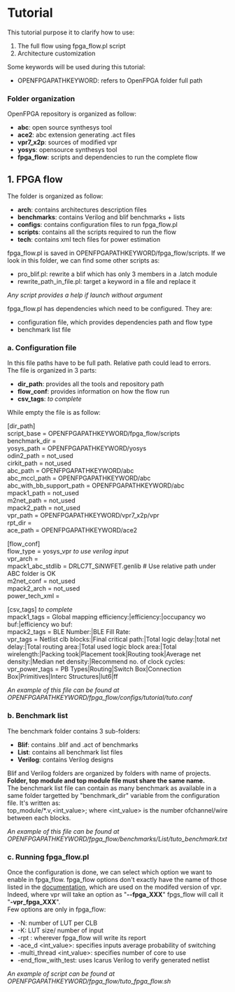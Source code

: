 # Tutorial

This tutorial purpose it to clarify how to use:
1. The full flow using fpga_flow.pl script
2. Architecture customization

Some keywords will be used during this tutorial:
* OPENFPGAPATHKEYWORD: refers to OpenFPGA folder full path

### Folder organization

OpenFPGA repository is organized as follow:
* **abc**: open source synthesys tool
* **ace2**: abc extension generating .act files
* **vpr7_x2p**: sources of modified vpr
* **yosys**: opensource synthesys tool
* **fpga_flow**: scripts and dependencies to run the complete flow

##   1. FPGA flow

The folder is organized as follow:
* **arch**: contains architectures description files
* **benchmarks**: contains Verilog and blif benchmarks + lists
* **configs**: contains configuration files to run fpga_flow.pl
* **scripts**: contains all the scripts required to run the flow
* **tech**: contains xml tech files for power estimation

fpga_flow.pl is saved in OPENFPGAPATHKEYWORD/fpga_flow/scripts. If we look in this folder, we can find some other scripts as:
* pro_blif.pl: rewrite a blif which has only 3 members in a .latch module
* rewrite_path_in_file.pl: target a keyword in a file and replace it

*Any script provides a help if launch without argument*

fpga_flow.pl has dependencies which need to be configured. They are:
* configuration file, which provides dependencies path and flow type
* benchmark list file

### a. Configuration file

In this file paths have to be full path. Relative path could lead to errors.<br />
The file is organized in 3 parts: 
* **dir_path**: provides all the tools and repository path
* **flow_conf**: provides information on how the flow run
* **csv_tags**: *to complete*

While empty the file is as follow:

[dir_path]<br />
script_base = OPENFPGAPATHKEYWORD/fpga_flow/scripts<br />
benchmark_dir = *<Path to the folder containing all sources of the design>*<br />
yosys_path = OPENFPGAPATHKEYWORD/yosys<br />
odin2_path = not_used<br />
cirkit_path = not_used<br />
abc_path = OPENFPGAPATHKEYWORD/abc<br />
abc_mccl_path = OPENFPGAPATHKEYWORD/abc<br />
abc_with_bb_support_path = OPENFPGAPATHKEYWORD/abc<br />
mpack1_path = not_used<br />
m2net_path = not_used<br />
mpack2_path = not_used<br />
vpr_path = OPENFPGAPATHKEYWORD/vpr7_x2p/vpr<br />
rpt_dir = *<wherever you want logs to be saved>*<br />
ace_path = OPENFPGAPATHKEYWORD/ace2<br />

[flow_conf]<br />
flow_type = yosys_vpr *to use verilog input*<br />
vpr_arch = *<wherever the architecture file is saved>*<br />
mpack1_abc_stdlib = DRLC7T_SiNWFET.genlib # Use relative path under ABC folder is OK<br />
m2net_conf = not_used<br />
mpack2_arch = not_used<br />
power_tech_xml = *<wherever the xml tech file is saved>*<br />

[csv_tags] *to complete*<br />
mpack1_tags = Global mapping efficiency:|efficiency:|occupancy wo buf:|efficiency wo buf:<br />
mpack2_tags = BLE Number:|BLE Fill Rate: <br />
vpr_tags = Netlist clb blocks:|Final critical path:|Total logic delay:|total net delay:|Total routing area:|Total used logic block area:|Total wirelength:|Packing took|Placement took|Routing took|Average net density:|Median net density:|Recommend no. of clock cycles:<br />
vpr_power_tags = PB Types|Routing|Switch Box|Connection Box|Primitives|Interc Structures|lut6|ff<br />

*An example of this file can be found at OPENFPGAPATHKEYWORD/fpga_flow/configs/tutorial/tuto.conf*

###   b. Benchmark list

The benchmark folder contains 3 sub-folders:
* **Blif**: contains .blif and .act of benchmarks
* **List**: contains all benchmark list files
* **Verilog**: contains Verilog designs

Blif and Verilog folders are organized by folders with name of projects. **Folder, top module and top module file must share the same name.**<br />
The benchmark list file can contain as many benchmark as available in a same folder targetted by "benchmark_dir" variable from the configuration file. It's written as:<br />
top_module/*.v,<int_value>; where <int_value> is the number ofchannel/wire between each blocks.

*An example of this file can be found at OPENFPGAPATHKEYWORD/fpga_flow/benchmarks/List/tuto_benchmark.txt*

###   c. Running fpga_flow.pl

Once the configuration is done, we can select which option we want to enable in fpga_flow. fpga_flow options don't exactly have the name of those listed in the [documentation](https://openfpga.readthedocs.io/en/master/fpga_verilog/command_line_usage.html "documentation"), which are used on the modifed version of vpr. Indeed, where vpr will take an option as "**--fpga_XXX**" fpgs_flow will call it "**-vpr_fpga_XXX**".<br />
Few options are only in fpga_flow:
* -N: number of LUT per CLB
* -K: LUT size/ number of input
* -rpt <path>: wherever fpga_flow will write its report
* -ace_d <int_value>: specifies inputs average probability of switching
* -multi_thread <int_value>: specifies number of core to use
* -end_flow_with_test: uses Icarus Verilog to verify generated netlist

*An example of script can be found at OPENFPGAPATHKEYWORD/fpga_flow/tuto_fpga_flow.sh*




